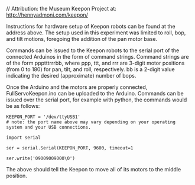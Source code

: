 // Attribution: the Museum Keepon Project at: http://hennyadmoni.com/keepon/

Instructions for hardware setup of Keepon robots can be found at the address above.
The setup used in this experiment was limited to roll, bop, and tilt motions, foregoing the addition of the pan motor base.

Commands can be issued to the Keepon robots to the serial port of the connected Arduinos in the form of command strings.
Command strings are of the form ppptttrrrbb, where ppp, ttt, and rrr are 3-digit motor positions (from 0 to 180) for pan, tilt, and roll, respectively. bb is a 2-digit value indicating the desired (approximate) number of bops.

Once the Arduino and the motors are properly connected, FullServoKeepon.ino can be uploaded to the Arduino.
Commands can be issued over the serial port, for example with python, the commands would be as follows:

~~~~
KEEPON_PORT = '/dev/ttyUSB1' 
# note: the port name above may vary depending on your operating system and your USB connections.

import serial

ser = serial.Serial(KEEPON_PORT, 9600, timeout=1

ser.write('09009009000\0')
~~~~

The above should tell the Keepon to move all of its motors to the middle position.
